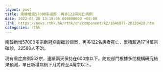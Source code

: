 ```yaml
---
layout: post
title: 南韓增逾57000宗確診　再多122宗死亡病例
date: 2022-04-28 13:19:06.000000000 +08:00
link: https://news.rthk.hk/rthk/ch/component/k2/1646077-20220428.htm
categories: rthk
---
```


南韓新增57000多宗新冠病毒確診個案，再多122名患者死亡，累積超過1714萬宗確診，22588人不治。

現有重症病例552宗，連續兩天保持在600宗以下。防疫部門根據多間機構研究結果預測，單日新增病例下月將降至4萬宗以下。
